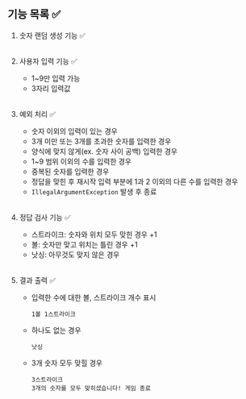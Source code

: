 ## 기능 목록 ✅
 
1. 숫자 랜덤 생성 기능 ✅<br/><br/>

2. 사용자 입력 기능 ✅
   - 1~9만 입력 가능
   - 3자리 입력값
<br/><br/>
   
3. 예외 처리 ✅
   - 숫자 이외의 입력이 있는 경우
   - 3개 미만 또는 3개를 초과한 숫자를 입력한 경우
   - 양식에 맞지 않게(ex. 숫자 사이 공백) 입력한 경우
   - 1~9 범위 이외의 수를 입력한 경우
   - 중복된 숫자를 입력한 경우
   - 정답을 맞힌 후 재시작 입력 부분에 1과 2 이외의 다른 수를 입력한 경우
   - `IllegalArgumentException` 발생 후 종료
<br/><br/>
4. 정답 검사 기능 ✅
   
   - 스트라이크: 숫자와 위치 모두 맞힌 경우 +1
   - 볼: 숫자만 맞고 위치는 틀린 경우 +1
   - 낫싱: 아무것도 맞지 않은 경우
<br/><br/>
5. 결과 출력 ✅

   - 입력한 수에 대한 볼, 스트라이크 개수 표시

      ```
      1볼 1스트라이크
      ```
    
   - 하나도 없는 경우
      ```
      낫싱
      ```
   
   - 3개 숫자 모두 맞힐 경우
      ```
      3스트라이크
      3개의 숫자를 모두 맞히셨습니다! 게임 종료
      ```